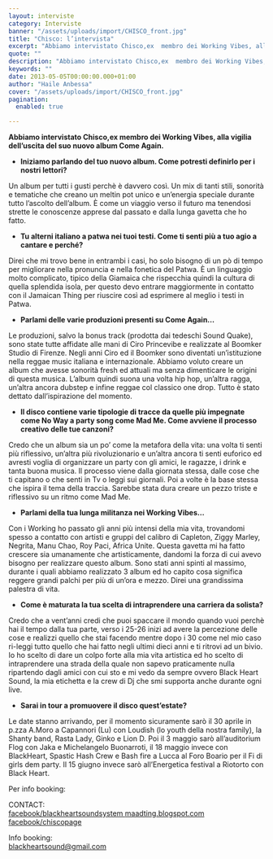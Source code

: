 ```yaml
---
layout: interviste
category: Interviste
banner: "/assets/uploads/import/CHISCO_front.jpg"
title: "Chisco: l’intervista"
excerpt: "Abbiamo intervistato Chisco,ex  membro dei Working Vibes, alla vigilia dell’uscita del suo nuovo album Come Again. Iniziamo parlando del tuo nuovo album. Come potresti definirlo per i nostri lettori?   Un album per tutti i gusti perchè è davvero così. Un mix di tanti stili, sonorità e tematiche che creano un meltin pot unico e…"
quote: ""
description: "Abbiamo intervistato Chisco,ex  membro dei Working Vibes, alla vigilia dell’uscita del suo nuovo album Come Again. Iniziamo parlando del tuo nuovo album. Come potresti definirlo per i nostri lettori?   Un album per tutti i gusti perchè è davvero così. Un mix di tanti stili, sonorità e tematiche che creano un meltin pot unico e…"
keywords: ""
date: 2013-05-05T00:00:00.000+01:00
author: "Haile Anbessa"
cover: "/assets/uploads/import/CHISCO_front.jpg"
pagination:
  enabled: true

---
```


**Abbiamo intervistato Chisco,ex membro dei Working Vibes, alla vigilia dell’uscita del suo nuovo album Come Again.**

* **Iniziamo parlando del tuo nuovo album. Come potresti definirlo per i nostri lettori?**

Un album per tutti i gusti perchè è davvero così. Un mix di tanti stili, sonorità e tematiche che creano un meltin pot unico e un’energia speciale durante tutto l’ascolto dell’album. È come un viaggio verso il futuro ma tenendosi strette le conoscenze apprese dal passato e dalla lunga gavetta che ho fatto.

* **Tu alterni italiano a patwa nei tuoi testi. Come ti senti più a tuo agio a cantare e perché?**

Direi che mi trovo bene in entrambi i casi, ho solo bisogno di un pò di tempo per migliorare nella pronuncia e nella fonetica del Patwa. È un linguaggio molto complicato, tipico della Giamaica che rispecchia quindi la cultura di quella splendida isola, per questo devo entrare maggiormente in contatto con il Jamaican Thing per riuscire così ad esprimere al meglio i testi in Patwa.

* **Parlami delle varie produzioni presenti su Come Again…**

Le produzioni, salvo la bonus track (prodotta dai tedeschi Sound Quake), sono state tutte affidate alle mani di Ciro Princevibe e realizzate al Boomker Studio di Firenze. Negli anni Ciro ed il Boomker sono diventati un’istituzione nella reggae music italiana e internazionale. Abbiamo voluto creare un album che avesse sonorità fresh ed attuali ma senza dimenticare le origini di questa musica. L’album quindi suona una volta hip hop, un’altra ragga, un’altra ancora dubstep e infine reggae col classico one drop. Tutto è stato dettato dall’ispirazione del momento.

* **Il disco contiene varie tipologie di tracce da quelle più impegnate come No Way a party song come Mad Me. Come avviene il processo creativo delle tue canzoni?**

Credo che un album sia un po’ come la metafora della vita: una volta ti senti più riflessivo, un’altra più rivoluzionario e un’altra ancora ti senti euforico ed avresti voglia di organizzare un party con gli amici, le ragazze, i drink e tanta buona musica. Il processo viene dalla giornata stessa, dalle cose che ti capitano o che senti in Tv o leggi sui giornali. Poi a volte è la base stessa che ispira il tema della traccia. Sarebbe stata dura creare un pezzo triste e riflessivo su un ritmo come Mad Me.

* **Parlami della tua lunga militanza nei Working Vibes…**

Con i Working ho passato gli anni più intensi della mia vita, trovandomi spesso a contatto con artisti e gruppi del calibro di Capleton, Ziggy Marley, Negrita, Manu Chao, Roy Paci, Africa Unite. Questa gavetta mi ha fatto crescere sia umanamente che artisticamente, dandomi la forza di cui avevo bisogno per realizzare questo album. Sono stati anni spinti al massimo, durante i quali abbiamo realizzato 3 album ed ho capito cosa significa reggere grandi palchi per più di un’ora e mezzo. Direi una grandissima palestra di vita.

* **Come è maturata la tua scelta di intraprendere una carriera da solista?**

Credo che a vent’anni credi che puoi spaccare il mondo quando vuoi perchè hai il tempo dalla tua parte, verso i 25-26 inizi ad avere la percezione delle cose e realizzi quello che stai facendo mentre dopo i 30 come nel mio caso ri-leggi tutto quello che hai fatto negli ultimi dieci anni e ti ritrovi ad un bivio. Io ho scelto di dare un colpo forte alla mia vita artistica ed ho scelto di intraprendere una strada della quale non sapevo praticamente nulla ripartendo dagli amici con cui sto e mi vedo da sempre ovvero Black Heart Sound, la mia etichetta e la crew di Dj che smi supporta anche durante ogni live.

* **Sarai in tour a promuovere il disco quest’estate?**

Le date stanno arrivando, per il momento sicuramente sarò il 30 aprile in p.zza A.Moro a Capannori (Lu) con Loudish (lo youth della nostra family), la Shanty band, Rasta Lady, Ginko e Lion D. Poi il 3 maggio sarò all’auditorium Flog con Jaka e Michelangelo Buonarroti, il 18 maggio invece con BlackHeart, Spastic Hash Crew e Bash fire a Lucca al Foro Boario per il Fi di girls dem party. Il 15 giugno invece sarò all’Energetica festival a Riotorto con Black Heart.

Per info booking:

CONTACT:  
[facebook/blackheartsoundsystem ](http://www.reggae.it/facebook/blackheartsoundsystem)[maadting.blogspot.com ](https://maadting.blogspot.com/)[facebook/chiscopage](http://www.reggae.it/facebook/chiscopage)

Info booking:  
[blackheartsound@gmail.com](mailto:blackheartsound@gmail.com)